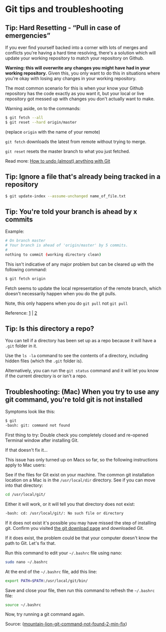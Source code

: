 # Git tips and troubleshooting

## Tip: Hard Resetting - &ldquo;Pull in case of emergencies&rdquo;
If you ever find yourself backed into a corner with lots of merges and conflicts you're having a hard time resolving, there's a solution which will update your working repository to match your repository on Github.

**Warning: this will overwrite any changes you might have had in your working repository.** Given this, you only want to do this in situations where you're okay with losing any changes in your working repository.

The most common scenario for this is when your know your Github repository has the code exactly as you want it, but your local or live repository got messed up with changes you don't actually want to make.

Warning aside, on to the commands:

```bash
$ git fetch --all
$ git reset --hard origin/master
```

(replace `origin` with the name of your remote)

`git fetch` downloads the latest from remote without trying to merge.

`git reset` resets the master branch to what you just fetched.

Read more: [How to undo (almost) anything with Git](https://github.com/blog/2019-how-to-undo-almost-anything-with-git)


## Tip: Ignore a file that's already being tracked in a repository
```bash
$ git update-index --assume-unchanged name_of_file.txt
```


## Tip: You're told your branch is ahead by x commits
Example:

```bash
# On branch master
# Your branch is ahead of 'origin/master' by 5 commits.
#
nothing to commit (working directory clean)
```

This isn't indicative of any major problem but can be cleared up with the following command:

```bash
$ git fetch origin
```

Fetch seems to update the local representation of the remote branch, which doesn't necessarily happen when you do the git pulls.

Note, this only happens when you do `git pull` not `git pull`

Reference:
[1](http://stackoverflow.com/questions/14835515/local-git-clone-is-ahead-of-origin-even-though-no-local-changes-were-made) |
[2](http://stackoverflow.com/questions/2432579/git-your-branch-is-ahead-by-x-commits)


## Tip: Is this directory a repo?
You can tell if a directory has been set up as a repo because it will have a `.git` folder in it.

Use the `ls -la` command to see the contents of a directory, including hidden files (which the `.git` folder is).

Alternatively, you can run the `git status` command and it will let you know if the current directory is or isn't a repo.


## Troubleshooting: (Mac) When you try to use any git command, you're told git is not installed

Symptoms look like this:

```bash
$ git
-bash: git: command not found
```

First thing to try: Double check you completely closed and re-opened Terminal window after installing Git.

If that doesn't fix it...

This issue has only turned up on Macs so far, so the following instructions apply to Mac users:

See if the files for Git exist on your machine. The common git installation location on a Mac is in the `/usr/local/dir` directory. See if you can move into that directory:

```bash
cd /usr/local/git/
```

Either it will work, or it will tell you that directory does not exist:

```bash
-bash: cd: /usr/local/git/: No such file or directory
```

If it does not exist it's possible you may have missed the step of installing git. Confirm you visited [the git download page](http://git-scm.com/downloads) and downloaded Git.

If it does exist, the problem could be that your computer doesn't know the path to Git. Let's fix that.

Run this command to edit your `~/.bashrc` file using nano:

```bash
sudo nano ~/.bashrc
```

At the end of the `~/.bashrc` file, add this line:

```bash
export PATH=$PATH:/usr/local/git/bin/
```

Save and close your file, then run this command to refresh the `~/.bashrc` file:

```bash
source ~/.bashrc
```

Now, try running a git command again.


Source: ([mountain-lion-git-command-not-found-2-min-fix](http://dwainm.wordpress.com/2012/12/19/mountain-lion-git-command-not-found-2-min-fix))




